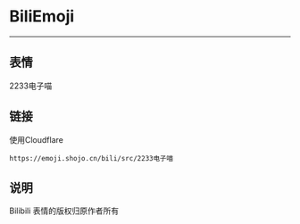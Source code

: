 # BiliEmoji
---
## 表情
2233电子喵
## 链接
使用Cloudflare
```
https://emoji.shojo.cn/bili/src/2233电子喵
```
## 说明
Bilibili 表情的版权归原作者所有
